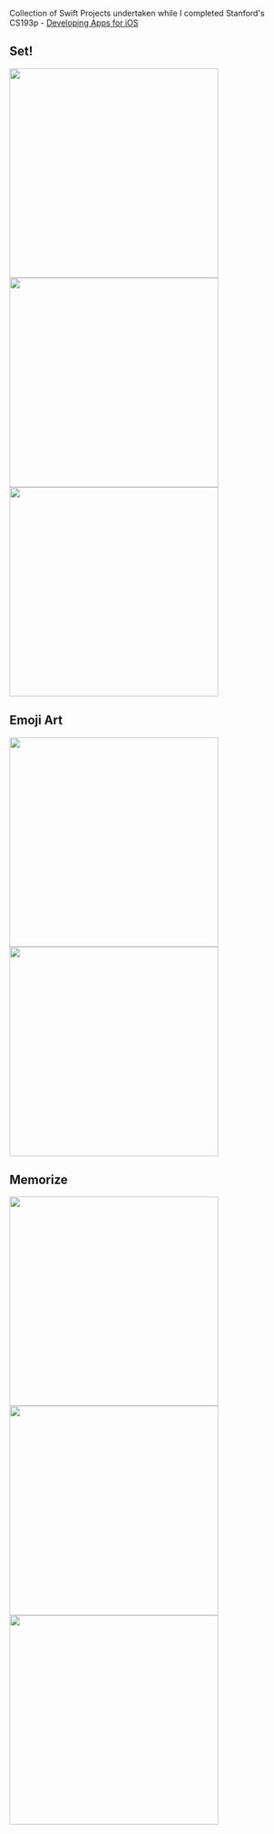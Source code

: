 Collection of Swift Projects undertaken while I completed Stanford's CS193p - [Developing Apps for iOS](https://cs193p.sites.stanford.edu/)

## Set!
<img width="368" src="https://github.com/nipunaw/Swift/blob/main/Photos/SetGame_1.png?raw=true">
<img width="368" src="https://github.com/nipunaw/Swift/blob/main/Photos/SetGame_2.png?raw=true">
<img width="368" src="https://github.com/nipunaw/Swift/blob/main/Photos/SetGame_3.png?raw=true">

## Emoji Art
<img width="368" src="https://github.com/nipunaw/Swift/blob/main/Photos/EmojiArt_1.png?raw=true">
<img width="368" src="https://github.com/nipunaw/Swift/blob/main/Photos/EmojiArt_2.png?raw=true">

## Memorize
<img width="368" src="https://github.com/nipunaw/Swift/blob/main/Photos/Memorize_1.png?raw=true">
<img width="368" src="https://github.com/nipunaw/Swift/blob/main/Photos/Memorize_2.png?raw=true">
<img width="368" src="https://github.com/nipunaw/Swift/blob/main/Photos/Memorize_3.png?raw=true">
